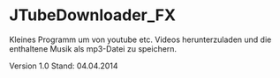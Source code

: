 JTubeDownloader_FX
==================
Kleines Programm um von youtube etc. Videos herunterzuladen und die enthaltene Musik als mp3-Datei zu speichern.

Version 1.0
Stand: 04.04.2014
